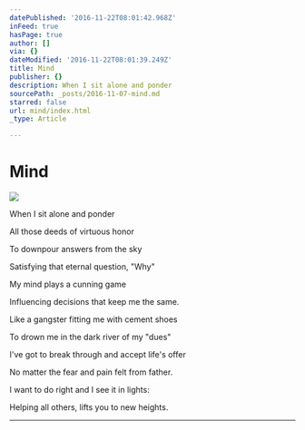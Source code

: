 ```yaml
---
datePublished: '2016-11-22T08:01:42.968Z'
inFeed: true
hasPage: true
author: []
via: {}
dateModified: '2016-11-22T08:01:39.249Z'
title: Mind
publisher: {}
description: When I sit alone and ponder
sourcePath: _posts/2016-11-07-mind.md
starred: false
url: mind/index.html
_type: Article

---
```

# Mind
![](https://the-grid-user-content.s3-us-west-2.amazonaws.com/29433d5d-45d8-4c52-9024-5ceef901bc50.jpg)

When I sit alone and ponder

All those deeds of virtuous honor

To downpour answers from the sky

Satisfying that eternal question, "Why"

My mind plays a cunning game

Influencing decisions that keep me the same.

Like a gangster fitting me with cement shoes

To drown me in the dark river of my "dues"

I've got to break through and accept life's offer

No matter the fear and pain felt from father.

I want to do right and I see it in lights:

Helping all others, lifts you to new heights.

---